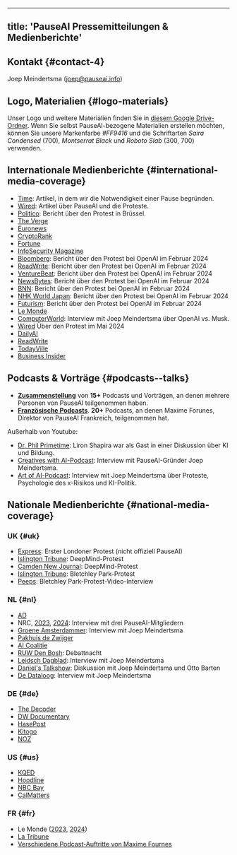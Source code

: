 

---
title: 'PauseAI Pressemitteilungen & Medienberichte'
---
## Kontakt {#contact-4}

Joep Meindertsma ([joep@pauseai.info](mailto:joep@pauseai.info))

## Logo, Materialien {#logo-materials}

Unser Logo und weitere Materialien finden Sie in [diesem Google Drive-Ordner](https://drive.google.com/drive/folders/1bQ_MZ8giK-Mee4ABkO0BgcFInaXruNpa?usp=sharing).
Wenn Sie selbst PauseAI-bezogene Materialien erstellen möchten, können Sie unsere Markenfarbe _#FF9416_ und die Schriftarten _Saira Condensed_ (700), _Montserrat Black_ und _Roboto Slab_ (300, 700) verwenden.

## Internationale Medienberichte {#international-media-coverage}

- [Time](https://time.com/6295879/ai-pause-is-humanitys-best-bet-for-preventing-extinction/): Artikel, in dem wir die Notwendigkeit einer Pause begründen.
- [Wired](https://www.wired.com/story/pause-ai-existential-risk/): Artikel über PauseAI und die Proteste.
- [Politico](https://www.politico.eu/article/microsoft-brussels-elon-musk-anti-ai-protesters-well-five-of-them-descend-on-brussels/): Bericht über den Protest in Brüssel.
- [The Verge](https://www.theverge.com/2023/5/24/23735982/sam-altman-openai-superintelligent-benefits-talk-london-ucl-protests)
- [Euronews](https://www.euronews.com/next/2023/06/14/could-ai-lead-us-to-extinction-this-brussels-based-group-believes-so)
- [CryptoRank](https://cryptorank.io/news/feed/cbfc5-pause-ai-protest-ai-development)
- [Fortune](https://fortune.com/2023/05/24/openai-ceo-sam-altman-credits-elon-musk-with-teaching-him-the-importance-of-deep-tech-investing-but-he-has-no-interest-in-living-on-mars/)
- [InfoSecurity Magazine](https://www.infosecurity-magazine.com/news/uk-ai-safety-institute-blueprint/)
- [Bloomberg](https://www.bloomberg.com/news/newsletters/2024-02-13/ai-protest-at-openai-hq-in-san-francisco-focuses-on-military-work): Bericht über den Protest bei OpenAI im Februar 2024
- [ReadWrite](https://readwrite.com/stop-working-with-pentagon-openai-staff-face-protests/): Bericht über den Protest bei OpenAI im Februar 2024
- [VentureBeat](https://venturebeat.com/ai/protesters-gather-outside-openai-office-opposing-military-ai-and-agi/): Bericht über den Protest bei OpenAI im Februar 2024
- [NewsBytes](https://www.newsbytesapp.com/news/science/protestors-surround-openai-office-calling-for-ai-boycott/story): Bericht über den Protest bei OpenAI im Februar 2024
- [BNN](https://bnnbreaking.com/tech/openai-faces-protests-over-military-collaboration-and-agi-concerns): Bericht über den Protest bei OpenAI im Februar 2024
- [NHK World Japan](https://www3.nhk.or.jp/nhkworld/en/news/backstories/3047/): Bericht über den Protest bei OpenAI im Februar 2024
- [Futurism](https://futurism.com/protesters-swarm-openai): Bericht über den Protest bei OpenAI im Februar 2024
- [Le Monde](https://www.lemonde.fr/en/economy/article/2023/11/27/openai-the-beginnings-of-the-sam-altman-drama_6291282_19.html)
- [ComputerWorld](https://www.computerworld.com/article/3714261/sam-altmans-pledges-about-ai-responsibility-dont-mean-much-experts.html): Interview mit Joep Meindertsma über OpenAI vs. Musk.
- [Wired](https://www.wired.com/story/protesters-pause-ai-split-stop/?redirectURL=https://www.wired.com/story/protesters-pause-ai-split-stop/) Über den Protest im Mai 2024
- [DailyAI](https://dailyai.com/2024/05/pauseai-protestors-demand-a-halt-to-training-of-ai-models/)
- [ReadWrite](https://readwrite.com/pause-ai-protestors-are-fighting-to-put-ai-development-on-hold/)
- [TodayVille](https://www.todayville.com/poll-despite-global-pressure-americans-want-the-tech-industry-to-slow-down-on-ai/)
- [Business Insider](https://www.businessinsider.com/openai-cofounder-agi-coming-fast-needs-limits-john-schulman-2024-5?international=true&r=US&IR=T)

## Podcasts & Vorträge {#podcasts--talks}

- [**Zusammenstellung**](https://www.youtube.com/playlist?list=PLI46NoubGtIJvSAWkC7VOmfWrLD2u1ZPA) von **15+** Podcasts und Vorträgen, an denen mehrere Personen von PauseAI teilgenommen haben.
- [**Französische Podcasts**](https://www.youtube.com/playlist?list=PLLUfQBgG_MvHh3b9Pedf139eVLsLs5zAs). **20+** Podcasts, an denen Maxime Forunes, Direktor von PauseAI Frankreich, teilgenommen hat.

Außerhalb von Youtube:

- [Dr. Phil Primetime](https://www.meritplus.com/c/s/VQ2aB6Sp?episodeId=LknWbG7N&play=1): Liron Shapira war als Gast in einer Diskussion über KI und Bildung.
- [Creatives with AI-Podcast](https://podcasters.spotify.com/pod/show/creativeswithai/episodes/15-AI-The-Race-Against-Time---Balancing-Progress-and-Potential-Catastrophe-with-Joep-Meinderstma-e28ln8a/a-aa9vpjp): Interview mit PauseAI-Gründer Joep Meindertsma.
- [Art of AI-Podcast](https://spotify.link/AggzYfcj8Db): Interview mit Joep Meindertsma über Proteste, Psychologie des x-Risikos und KI-Politik.

## Nationale Medienberichte {#national-media-coverage}

### UK {#uk}

- [Express](https://www.express.co.uk/news/uk/1775620/artificial-intelligence-extinction-google-chat-gpt): Erster Londoner Protest (nicht offiziell PauseAI)
- [Islington Tribune](https://www.islingtontribune.co.uk/article/watch-out-the-robots-are-coming): DeepMind-Protest
- [Camden New Journal](https://www.camdennewjournal.co.uk/article/:protesters-tell-tech-quarter-companies-to-press-pause-on-artificial-intelligence-research): DeepMind-Protest
- [Islington Tribune](https://www.islingtontribune.co.uk/article/what-happens-in-bletchley-stays-in): Bletchley Park-Protest
- [Peeps](https://www.youtube.com/watch?v=a3HRYOIhfFI): Bletchley Park-Protest-Video-Interview

### NL {#nl}

- [AD](https://www.ad.nl/tech/ai-rel-in-nieuw-zeeland-kook-app-prijst-dodelijk-chloorgas-aan-als-verfrissend-gerecht~a1aa3705/)
- NRC, [2023](https://www.nrc.nl/nieuws/2023/06/24/sterft-de-mensheid-uit-door-ai-dat-is-sciencefiction-a4168053), [2024](https://www.nrc.nl/nieuws/2024/02/16/ai-doomers-zijn-doodsbang-voor-de-computer-ai-zal-proberen-de-macht-over-te-nemen-a4190130): Interview mit drei PauseAI-Mitgliedern
- [Groene Amsterdammer](https://www.groene.nl/artikel/losgeslagen-superintelligentie): Interview mit Joep Meindertsma
- [Pakhuis de Zwijger](https://dezwijger.nl/programma/ai-existential-risk-and-what-to-do-about-it)
- [AI Coalitie](https://nlaic.com/agenda/communitydag-invloed-van-ai-op-cultuur-en-media/)
- [RUW Den Bosh](https://ruwdenbosch.nl/paranoide-over-ai/): Debattnacht
- [Leidsch Dagblad](https://www.leidschdagblad.nl/cnt/dmf20231228_53324374): Interview mit Joep Meindertsma
- [Daniel's Talkshow](https://www.youtube.com/watch?v=mGzwtSqmDsU): Diskussion mit Joep Meindertsma und Otto Barten
- [De Dataloog](https://open.spotify.com/episode/2kB59A0bIltpSUdwaf0YM3): Interview mit Joep Meindertsma

### DE {#de}

- [The Decoder](https://the-decoder.de/keine-super-ki-demonstranten-versammeln-sich-vor-dem-openai-buero/)
- [DW Documentary](https://youtu.be/KspkgAZUkoQ?si=h2Jm0Yvm9RT8t1ZT&t=1116)
- [HasePost](https://www.hasepost.de/eine-pause-fuer-ki-demonstration-fuer-ki-regulierung-in-osnabrueck-536971/)
- [Kitogo](https://kitogo.de/pauseai-demonstriert-in-osnabrueck-fuer-strengere-ki-regulierung/)
- [NOZ](https://www.noz.de/lokales/osnabrueck/artikel/pauseai-gruppe-warnt-in-osnabrueck-vor-kuenstlicher-intelligenz-48025131)

### US {#us}

- [KQED](https://www.kqed.org/news/11985949/as-openai-unveils-big-update-protesters-call-for-pause-in-risky-frontier-tech)
- [Hoodline](https://hoodline.com/2024/05/ai-advancement-from-openai-unleashes-gpt-4o-amid-global-protests-and-market-frenzy/)
- [NBC Bay](https://www.nbcbayarea.com/news/tech/ai-protests-worldwide/3536439/)
- [CalMatters](https://calmatters.org/economy/technology/2024/09/california-ai-safety-regulations-bills/)

### FR {#fr}

- Le Monde ([2023](https://www.lemonde.fr/en/economy/article/2023/11/27/openai-the-beginnings-of-the-sam-altman-drama_6291282_19.html), [2024](https://www.lemonde.fr/economie/article/2024/09/11/a-l-approche-du-sommet-de-paris-les-militants-inquiets-quant-a-la-securite-de-l-ia-cherchent-a-se-faire-entendre_6312979_3234.html))
- [La Tribune](https://www.latribune.fr/technos-medias/informatique/a-paris-et-dans-le-monde-les-inquiets-de-l-intelligence-artificielle-appellent-a-une-pause-997475.html)
- [Verschiedene Podcast-Auftritte von Maxime Fournes](https://www.youtube.com/results?search_query=maxime+fournes+pauseai)